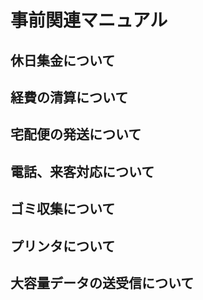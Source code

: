 # 事前関連マニュアル
## 休日集金について
## 経費の清算について
## 宅配便の発送について
## 電話、来客対応について
## ゴミ収集について
## プリンタについて
## 大容量データの送受信について